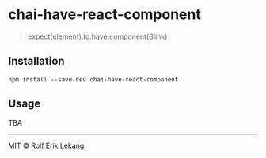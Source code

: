 # chai-have-react-component
> expect(element).to.have.component(Blink)

## Installation
```
npm install --save-dev chai-have-react-component
```

## Usage

TBA

----------------------

MIT © Rolf Erik Lekang
